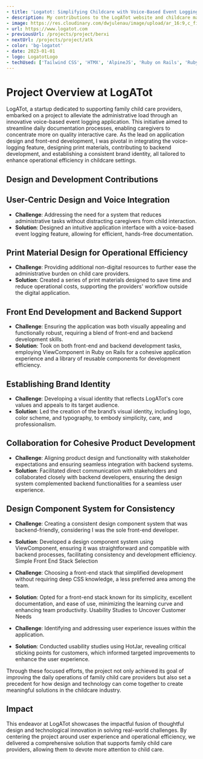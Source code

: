 ```yaml
---
- title: 'Logatot: Simplifying Childcare with Voice-Based Event Logging'
- description: My contributions to the LogATot website and childcare management system appliation.
- image: https://res.cloudinary.com/dwjulenau/image/upload/ar_16:9,c_fill,dpr_2.0,f_auto,fl_progressive,q_auto,w_736/v1710941651/josh-portfolio/logatot.jpg
- url: https://www.logatot.com
- previousUrl: /projects/project/berxi
- nextUrl: /projects/project/atk
- color: 'bg-logatot'
- date: 2023-01-01
- logo: LogatotLogo
- techUsed: ['Tailwind CSS', 'HTMX', 'AlpineJS', 'Ruby on Rails', 'Ruby ViewComponents']
---
```

# Project Overview at LogATot

LogATot, a startup dedicated to supporting family child care providers, embarked on a project to alleviate the administrative load through an innovative voice-based event logging application. This initiative aimed to streamline daily documentation processes, enabling caregivers to concentrate more on quality interactive care. As the lead on application design and front-end development, I was pivotal in integrating the voice-logging feature, designing print materials, contributing to backend development, and establishing a consistent brand identity, all tailored to enhance operational efficiency in childcare settings.

## Design and Development Contributions

## User-Centric Design and Voice Integration

- **Challenge**: Addressing the need for a system that reduces administrative tasks without distracting caregivers from child interaction.
- **Solution**: Designed an intuitive application interface with a voice-based event logging feature, allowing for efficient, hands-free documentation.

## Print Material Design for Operational Efficiency

- **Challenge**: Providing additional non-digital resources to further ease the administrative burden on child care providers.
- **Solution**: Created a series of print materials designed to save time and reduce operational costs, supporting the providers' workflow outside the digital application.

## Front End Development and Backend Support

- **Challenge**: Ensuring the application was both visually appealing and functionally robust, requiring a blend of front-end and backend development skills.
- **Solution**: Took on both front-end and backend development tasks, employing ViewComponent in Ruby on Rails for a cohesive application experience and a library of reusable components for development efficiency.

## Establishing Brand Identity

- **Challenge**: Developing a visual identity that reflects LogATot's core values and appeals to its target audience.
- **Solution**: Led the creation of the brand’s visual identity, including logo, color scheme, and typography, to embody simplicity, care, and professionalism.

## Collaboration for Cohesive Product Development

- **Challenge**: Aligning product design and functionality with stakeholder expectations and ensuring seamless integration with backend systems.
- **Solution**: Facilitated direct communication with stakeholders and collaborated closely with backend developers, ensuring the design system complemented backend functionalities for a seamless user experience.

## Design Component System for Consistency

- **Challenge**: Creating a consistent design component system that was backend-friendly, considering I was the sole front-end developer.
- **Solution**: Developed a design component system using ViewComponent, ensuring it was straightforward and compatible with backend processes, facilitating consistency and development efficiency.
Simple Front End Stack Selection

- **Challenge**: Choosing a front-end stack that simplified development without requiring deep CSS knowledge, a less preferred area among the team.
- **Solution**: Opted for a front-end stack known for its simplicity, excellent documentation, and ease of use, minimizing the learning curve and enhancing team productivity.
Usability Studies to Uncover Customer Needs

- **Challenge**: Identifying and addressing user experience issues within the application.
- **Solution**: Conducted usability studies using HotJar, revealing critical sticking points for customers, which informed targeted improvements to enhance the user experience.

Through these focused efforts, the project not only achieved its goal of improving the daily operations of family child care providers but also set a precedent for how design and technology can come together to create meaningful solutions in the childcare industry.

## Impact

This endeavor at LogATot showcases the impactful fusion of thoughtful design and technological innovation in solving real-world challenges. By centering the project around user experience and operational efficiency, we delivered a comprehensive solution that supports family child care providers, allowing them to devote more attention to child care.
